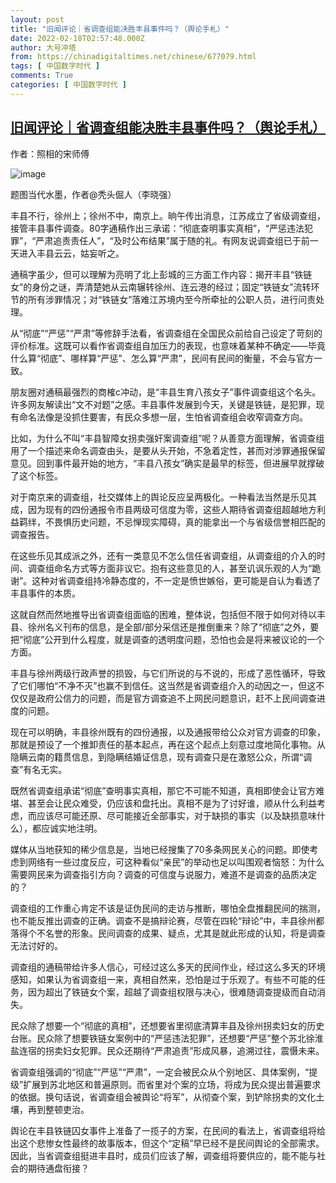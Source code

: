 ```yaml
---
layout: post
title: "旧闻评论｜省调查组能决胜丰县事件吗？（舆论手札）"
date: 2022-02-18T02:57:48.000Z
author: 大号冲塔
from: https://chinadigitaltimes.net/chinese/677079.html
tags: [ 中国数字时代 ]
comments: True
categories: [ 中国数字时代 ]
---
```

<!--1645153068000-->
[旧闻评论｜省调查组能决胜丰县事件吗？（舆论手札）](https://chinadigitaltimes.net/chinese/677079.html)
------

<div>
<p>作者：照相的宋师傅</p><p><img src="https://chinadigitaltimes.net/chinese/files/2022/02/post-677079-620f0b2c776a2." alt="image" /></p><div class="ts">题图当代水墨，作者@秃头倔人（李晓强）</div><p>丰县不行，徐州上；徐州不中，南京上。晌午传出消息，江苏成立了省级调查组，接管丰县事件调查。80字通稿作出三承诺：“彻底查明事实真相”，“严惩违法犯罪”，“严肃追责责任人”，“及时公布结果”属于随的礼。有网友说调查组已于前一天进入丰县云云，姑妄听之。</p><p>通稿字虽少，但可以理解为亮明了北上彭城的三方面工作内容：揭开丰县“铁链女”的身份之谜，弄清楚她从云南辗转徐州、连云港的经过；固定“铁链女”流转环节的所有涉罪情况；对“铁链女”落难江苏境内至今所牵扯的公职人员，进行问责处理。</p><p>从“彻底”“严惩”“严肃”等修辞手法看，省调查组在全国民众前给自己设定了苛刻的评价标准。这既可以看作省调查组自加压力的表现，也意味着某种不确定——毕竟什么算“彻底”、哪样算“严惩”、怎么算“严肃”，民间有民间的衡量，不会与官方一致。</p><p>朋友圈对通稿最强烈的商榷c冲动，是“丰县生育八孩女子”事件调查组这个名头。许多网友解读出“文不对题”之感。丰县事件发展到今天，关键是铁链，是犯罪，现有命名法像是没抓住要害，有民众多想一层，生怕省调查组会收窄调查方向。</p><p>比如，为什么不叫“丰县智障女拐卖强奸案调查组”呢？从善意方面理解，省调查组用了一个描述来命名调查由头，是要从头开始，不急着定性，甚而对涉罪通报保留意见。回到事件最开始的地方，“丰县八孩女”确实是最早的标签，但进展早就撑破了这个标签。</p><p>对于南京来的调查组，社交媒体上的舆论反应呈两极化。一种看法当然是乐见其成，因为现有的四份通报令市县两级可信度为零，这些人期待省调查组超越地方利益羁绊，不畏惧历史问题，不忌惮现实障碍，真的能拿出一个与省级信誉相匹配的调查报告。</p><p>在这些乐见其成派之外，还有一类意见不怎么信任省调查组，从调查组的介入的时间、调查组命名方式等方面非议它。抱有这些意见的人，甚至讥讽乐观的人为“跪谢”。这种对省调查组持冷静态度的，不一定是愤世嫉俗，更可能是自认为看透了丰县事件的本质。</p><p>这就自然而然地推导出省调查组面临的困难，整体说，包括但不限于如何对待以丰县、徐州名义刊布的信息，是全部/部分采信还是推倒重来？除了“彻底”之外，要把“彻底”公开到什么程度，就是调查的透明度问题，恐怕也会是将来被议论的一个方面。</p><p>丰县与徐州两级行政声誉的损毁，与它们所说的与不说的，形成了恶性循环，导致了它们哪怕“不净不灭”也赢不到信任。这当然是省调查组介入的动因之一，但这不仅仅是政府公信力的问题，而是官方调查追不上网民问题意识，赶不上民间调查进度的问题。</p><p>现在可以明确，丰县徐州既有的四份通报，以及通报带给公众对官方调查的印象，那就是预设了一个推卸责任的基本起点，再在这个起点上刻意过度地简化事物。从隐瞒云南的籍贯信息，到隐瞒结婚证信息，现有调查只是在激怒公众，所谓“调查”有名无实。</p><p>既然省调查组承诺“彻底”查明事实真相，那它不可能不知道，真相即使会让官方难堪、甚至会让民众难受，仍应该和盘托出。真相不是为了讨好谁，顺从什么利益考虑，而应该尽可能还原、尽可能接近全部事实，对于缺损的事实（以及缺损意味什么），都应诚实地注明。</p><p>媒体从当地获知的稀少信息是，当地已经搜集了70多条网民关心的问题。即使考虑到网络有一些过度反应，可这种看似“亲民”的举动也足以叫围观者恼怒：为什么需要网民来为调查指引方向？调查的可信度与说服力，难道不是调查的品质决定的？</p><p>调查组的工作重心肯定不该是证伪民间的走访与推断，哪怕全盘推翻民间的揣测，也不能反推出调查的正确。调查不是搞辩论赛，尽管在四轮“辩论”中，丰县徐州都落得个不名誉的形象。民间调查的成果、疑点，尤其是就此形成的认知，将是调查无法讨好的。</p><p>调查组的通稿带给许多人信心，可经过这么多天的民间作业，经过这么多天的环境感知，如果认为省调查组一来，真相自然来，恐怕是过于乐观了。有些不可能的任务，因为超出了铁链女个案，超越了调查组权限与决心，很难随调查提级而自动消失。</p><p>民众除了想要一个“彻底的真相”，还想要省里彻底清算丰县及徐州拐卖妇女的历史台账。民众除了想要铁链女案例中的“严惩违法犯罪”，还想要“严惩”整个苏北徐淮盐连宿的拐卖妇女犯罪。民众还期待“严肃追责”形成风暴，追溯过往，震慑未来。</p><p>省调查组强调的“彻底”“严惩”“严肃”，一定会被民众从个别地区、具体案例，“提级”扩展到苏北地区和普遍原则。而省里对个案的立场，将成为民众提出普遍要求的依据。换句话说，省调查组会被舆论“将军”，从彻查个案，到铲除拐卖的文化土壤，再到整顿吏治。</p><p>舆论在丰县铁链囚女事件上准备了一揽子的方案，在民间的看法上，省调查组将给出这个悲惨女性最终的故事版本，但这个“定稿”早已经不是民间舆论的全部需求。因此，当省调查组挺进丰县时，成员们应该了解，调查组将要供应的，能不能与社会的期待通盘衔接？</p>
</div>
